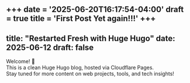 +++
date = '2025-06-20T16:17:54-04:00'
draft = true
title = 'First Post Yet again!!!'
+++
---

title: "Restarted Fresh with Huge Hugo"
date: 2025-06-12
draft: false
---

Welcome! 👋  
This is a clean Huge Hugo blog, hosted via Cloudflare Pages.  
Stay tuned for more content on web projects, tools, and tech insights!
